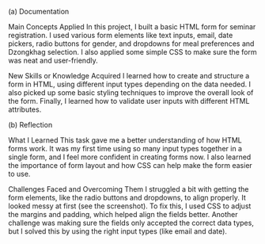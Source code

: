 (a) Documentation

Main Concepts Applied
In this project, I built a basic HTML form for seminar registration. I used various form elements like text inputs, email, date pickers, radio buttons for gender, and dropdowns for meal preferences and Dzongkhag selection. I also applied some simple CSS to make sure the form was neat and user-friendly.

New Skills or Knowledge Acquired
I learned how to create and structure a form in HTML, using different input types depending on the data needed. I also picked up some basic styling techniques to improve the overall look of the form. Finally, I learned how to validate user inputs with different HTML attributes.

(b) Reflection

What I Learned
This task gave me a better understanding of how HTML forms work. It was my first time using so many input types together in a single form, and I feel more confident in creating forms now. I also learned the importance of form layout and how CSS can help make the form easier to use.

Challenges Faced and Overcoming Them
I struggled a bit with getting the form elements, like the radio buttons and dropdowns, to align properly. It looked messy at first (see the screenshot). To fix this, I used CSS to adjust the margins and padding, which helped align the fields better. Another challenge was making sure the fields only accepted the correct data types, but I solved this by using the right input types (like email and date).

